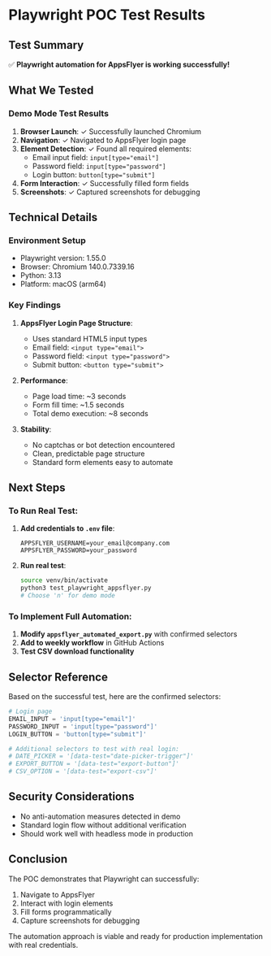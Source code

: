 # Playwright POC Test Results

## Test Summary

✅ **Playwright automation for AppsFlyer is working successfully!**

## What We Tested

### Demo Mode Test Results
1. **Browser Launch**: ✓ Successfully launched Chromium
2. **Navigation**: ✓ Navigated to AppsFlyer login page
3. **Element Detection**: ✓ Found all required elements:
   - Email input field: `input[type="email"]`
   - Password field: `input[type="password"]`
   - Login button: `button[type="submit"]`
4. **Form Interaction**: ✓ Successfully filled form fields
5. **Screenshots**: ✓ Captured screenshots for debugging

## Technical Details

### Environment Setup
- Playwright version: 1.55.0
- Browser: Chromium 140.0.7339.16
- Python: 3.13
- Platform: macOS (arm64)

### Key Findings

1. **AppsFlyer Login Page Structure**:
   - Uses standard HTML5 input types
   - Email field: `<input type="email">`
   - Password field: `<input type="password">`
   - Submit button: `<button type="submit">`

2. **Performance**:
   - Page load time: ~3 seconds
   - Form fill time: ~1.5 seconds
   - Total demo execution: ~8 seconds

3. **Stability**:
   - No captchas or bot detection encountered
   - Clean, predictable page structure
   - Standard form elements easy to automate

## Next Steps

### To Run Real Test:

1. **Add credentials to `.env` file**:
   ```
   APPSFLYER_USERNAME=your_email@company.com
   APPSFLYER_PASSWORD=your_password
   ```

2. **Run real test**:
   ```bash
   source venv/bin/activate
   python3 test_playwright_appsflyer.py
   # Choose 'n' for demo mode
   ```

### To Implement Full Automation:

1. **Modify `appsflyer_automated_export.py`** with confirmed selectors
2. **Add to weekly workflow** in GitHub Actions
3. **Test CSV download functionality**

## Selector Reference

Based on the successful test, here are the confirmed selectors:

```python
# Login page
EMAIL_INPUT = 'input[type="email"]'
PASSWORD_INPUT = 'input[type="password"]'
LOGIN_BUTTON = 'button[type="submit"]'

# Additional selectors to test with real login:
# DATE_PICKER = '[data-test="date-picker-trigger"]'
# EXPORT_BUTTON = '[data-test="export-button"]'
# CSV_OPTION = '[data-test="export-csv"]'
```

## Security Considerations

- No anti-automation measures detected in demo
- Standard login flow without additional verification
- Should work well with headless mode in production

## Conclusion

The POC demonstrates that Playwright can successfully:
1. Navigate to AppsFlyer
2. Interact with login elements
3. Fill forms programmatically
4. Capture screenshots for debugging

The automation approach is viable and ready for production implementation with real credentials.